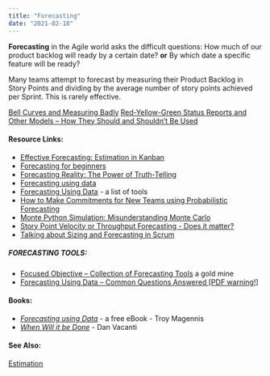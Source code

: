 ```yaml
---
title: "Forecasting"
date: "2021-02-18"
---
```


**Forecasting** in the Agile world asks the difficult questions: How much of our product backlog will ready by a certain date? **or** By which date a specific feature will be ready?

Many teams attempt to forecast by measuring their Product Backlog in Story Points and dividing by the average number of story points achieved per Sprint. This is rarely effective.

[Bell Curves and Measuring Badly](/blog/bell-curves-and-measuring-badly.html) [Red-Yellow-Green Status Reports and Other Models – How They Should and Shouldn’t Be Used](/blog/red-yellow-green-or-rygrag-reports-how-they-hide-the-truth.html)

#### Resource Links:

- [Effective Forecasting: Estimation in Kanban](https://getnave.com/blog/estimation-in-kanban/)
- [Forecasting for beginners](https://www.slideshare.net/KanbanDan/forecasting-for-beginners/)
- [Forecasting Reality: The Power of Truth-Telling](https://www.superheroes.academy/blog/forecasting-reality-the-power-of-truth-telling)
- [Forecasting using data](https://medium.com/forecasting-using-data)
- [Forecasting Using Data](https://github.com/FocusedObjective/FocusedObjective.Resources/blob/master/Common%20Questions%20Anwered.pdf) - a list of tools
- [How to Make Commitments for New Teams using Probabilistic Forecasting](https://getnave.com/blog/commitments-for-new-teams/)
- [Monte Python Simulation: Misunderstanding Monte Carlo](https://dannorth.net/2018/09/04/monte-python-simulation/)
- [Story Point Velocity or Throughput Forecasting - Does it matter?](https://observablehq.com/@troymagennis/story-point-velocity-or-throughput-forecasting-does-it-mat)
- [Talking about Sizing and Forecasting in Scrum](https://www.infoq.com/articles/sizing-forecasting-scrum/)

##### FORECASTING TOOLS:

- [Focused Objective – Collection of Forecasting Tools](https://github.com/FocusedObjective/FocusedObjective.Resources/tree/master/Spreadsheets) a gold mine
- [Forecasting Using Data – Common Questions Answered \[PDF warning!\]](https://github.com/FocusedObjective/FocusedObjective.Resources/blob/master/Common%20Questions%20Anwered.pdf)

#### Books:

- [_Forecasting using Data_](https://medium.com/forecasting-using-data) - a free eBook - Troy Magennis
- [_When Will it be Done_](https://leanpub.com/whenwillitbedone) - Dan Vacanti

#### See Also:

[Estimation](/glossary/estimation)

